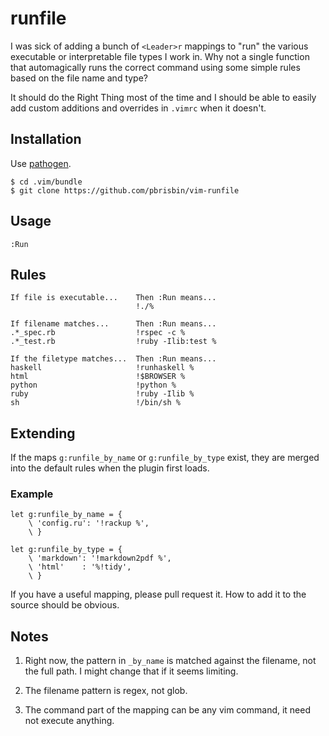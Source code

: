 # runfile

I was sick of adding a bunch of `<Leader>r` mappings to "run" the various 
executable or interpretable file types I work in. Why not a single 
function that automagically runs the correct command using some simple 
rules based on the file name and type?

It should do the Right Thing most of the time and I should be able to 
easily add custom additions and overrides in `.vimrc` when it doesn't.

## Installation

Use [pathogen][].

~~~ 
$ cd .vim/bundle
$ git clone https://github.com/pbrisbin/vim-runfile
~~~

[pathogen]: https://github.com/tpope/vim-pathogen

## Usage

~~~ 
:Run
~~~

## Rules

~~~ 
If file is executable...    Then :Run means...
                            !./% 
                            
If filename matches...      Then :Run means...
.*_spec.rb                  !rspec -c %
.*_test.rb                  !ruby -Ilib:test %

If the filetype matches...  Then :Run means...
haskell                     !runhaskell %
html                        !$BROWSER %
python                      !python %
ruby                        !ruby -Ilib %
sh                          !/bin/sh %
~~~

## Extending

If the maps `g:runfile_by_name` or `g:runfile_by_type` exist, they are 
merged into the default rules when the plugin first loads. 

### Example

~~~ { .vim }
let g:runfile_by_name = {
    \ 'config.ru': '!rackup %',
    \ }

let g:runfile_by_type = {
    \ 'markdown': '!markdown2pdf %',
    \ 'html'    : '%!tidy',
    \ }
~~~

If you have a useful mapping, please pull request it. How to add it to 
the source should be obvious.

## Notes

1. Right now, the pattern in `_by_name` is matched against the filename, 
   not the full path. I might change that if it seems limiting.

2. The filename pattern is regex, not glob.

3. The command part of the mapping can be any vim command, it need not 
   execute anything.
